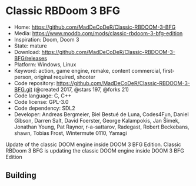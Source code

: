 # Classic RBDoom 3 BFG

- Home: https://github.com/MadDeCoDeR/Classic-RBDOOM-3-BFG
- Media: https://www.moddb.com/mods/classic-rbdoom-3-bfg-edition
- Inspiration: Doom, Doom 3
- State: mature
- Download: https://github.com/MadDeCoDeR/Classic-RBDOOM-3-BFG/releases
- Platform: Windows, Linux
- Keyword: action, game engine, remake, content commercial, first-person, original required, shooter
- Code repository: https://github.com/MadDeCoDeR/Classic-RBDOOM-3-BFG.git (@created 2017, @stars 197, @forks 21)
- Code language: C, C++
- Code license: GPL-3.0
- Code dependency: SDL2
- Developer: Andreas Bergmeier, Biel Bestué de Luna, Codes4Fun, Daniel Gibson, Darren Salt, David Foerster, George Kalampokis, Jan Šimek, Jonathan Young, Pat Raynor, r-a-sattarov, Radegast, Robert Beckebans, shawn, Tobias Frost, Wintermute 0110, Yamagi

Update of the classic DOOM engine inside DOOM 3 BFG Edition.
Classic RBDoom 3 BFG is updating the classic DOOM engine inside DOOM 3 BFG Edition

## Building
